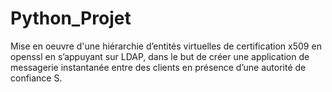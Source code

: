 # Python_Projet
Mise en oeuvre d'une hiérarchie d’entités virtuelles de certification x509 en openssl en s’appuyant sur LDAP, dans le but de créer une application de messagerie instantanée entre des clients en présence d’une autorité de confiance S.
